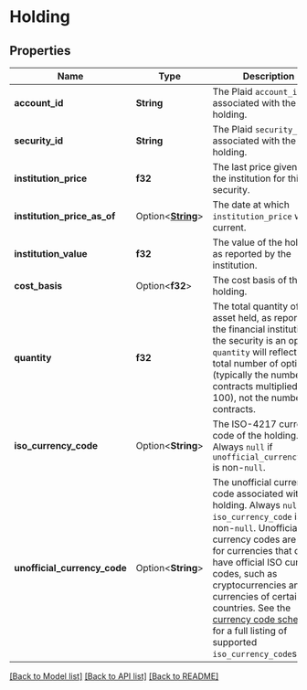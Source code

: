 # Holding

## Properties

Name | Type | Description | Notes
------------ | ------------- | ------------- | -------------
**account_id** | **String** | The Plaid `account_id` associated with the holding. | 
**security_id** | **String** | The Plaid `security_id` associated with the holding. | 
**institution_price** | **f32** | The last price given by the institution for this security. | 
**institution_price_as_of** | Option<[**String**](string.md)> | The date at which `institution_price` was current. | 
**institution_value** | **f32** | The value of the holding, as reported by the institution. | 
**cost_basis** | Option<**f32**> | The cost basis of the holding. | 
**quantity** | **f32** | The total quantity of the asset held, as reported by the financial institution. If the security is an option, `quantity` will reflect the total number of options (typically the number of contracts multiplied by 100), not the number of contracts. | 
**iso_currency_code** | Option<**String**> | The ISO-4217 currency code of the holding. Always `null` if `unofficial_currency_code` is non-`null`. | 
**unofficial_currency_code** | Option<**String**> | The unofficial currency code associated with the holding. Always `null` if `iso_currency_code` is non-`null`. Unofficial currency codes are used for currencies that do not have official ISO currency codes, such as cryptocurrencies and the currencies of certain countries.  See the [currency code schema](https://plaid.com/docs/api/accounts#currency-code-schema) for a full listing of supported `iso_currency_code`s.  | 

[[Back to Model list]](../README.md#documentation-for-models) [[Back to API list]](../README.md#documentation-for-api-endpoints) [[Back to README]](../README.md)


